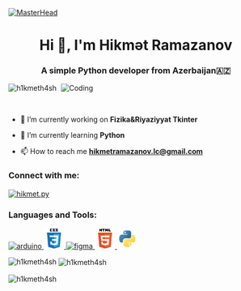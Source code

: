 [![MasterHead](https://theninehertz.com/wp-content/uploads/2020/08/Python-Allows-Multi-tasking.gif)](https://github.com/H1kmetH4SH)
<h1 align="center">Hi 👋, I'm Hikmət Ramazanov</h1>
<h3 align="center">A simple Python developer from Azerbaijan🇦🇿</h3>
<img align="right" width=400 alt="Coding" src="https://miro.medium.com/max/1360/1*IRGHmiGsa16stedQvIaZfw.gif" />

<p align="left"> <img src="https://www.codewars.com/users/H1kmetH4SH/badges/large" alt="h1kmeth4sh" /> </p>

<p align="left"> <a href="https://twitter.com/" target="blank"><img src="https://img.shields.io/twitter/follow/?logo=twitter&style=for-the-badge" alt="" /></a> </p>

- 🔭 I’m currently working on **Fizika&Riyaziyyat Tkinter**

- 🌱 I’m currently learning **Python**

- 📫 How to reach me **hikmetramazanov.lc@gmail.com**

<h3 align="left">Connect with me:</h3>
<p align="left">
<a href="https://instagram.com/hikmet.py" target="blank"><img align="center" src="https://raw.githubusercontent.com/rahuldkjain/github-profile-readme-generator/master/src/images/icons/Social/instagram.svg" alt="hikmet.py" height="30" width="40" /></a>
</p>

<h3 align="left">Languages and Tools:</h3>
<p align="left"> <a href="https://www.arduino.cc/" target="_blank" rel="noreferrer"> <img src="https://cdn.worldvectorlogo.com/logos/arduino-1.svg" alt="arduino" width="40" height="40"/> </a> <a href="https://www.w3schools.com/css/" target="_blank" rel="noreferrer"> <img src="https://raw.githubusercontent.com/devicons/devicon/master/icons/css3/css3-original-wordmark.svg" alt="css3" width="40" height="40"/> </a> <a href="https://www.figma.com/" target="_blank" rel="noreferrer"> <img src="https://www.vectorlogo.zone/logos/figma/figma-icon.svg" alt="figma" width="40" height="40"/> </a> <a href="https://www.w3.org/html/" target="_blank" rel="noreferrer"> <img src="https://raw.githubusercontent.com/devicons/devicon/master/icons/html5/html5-original-wordmark.svg" alt="html5" width="40" height="40"/> </a> <a href="https://www.python.org" target="_blank" rel="noreferrer"> <img src="https://raw.githubusercontent.com/devicons/devicon/master/icons/python/python-original.svg" alt="python" width="40" height="40"/> </a> </p>

<p><img align="left" src="https://github-readme-stats.vercel.app/api/top-langs?username=h1kmeth4sh&show_icons=true&locale=en&layout=compact" alt="h1kmeth4sh" /></p>

<p>&nbsp;<img align="center" src="https://github-readme-stats.vercel.app/api?username=h1kmeth4sh&show_icons=true&locale=en" alt="h1kmeth4sh" /></p>

<p><img align="center" src="https://github-readme-streak-stats.herokuapp.com/?user=h1kmeth4sh&" alt="h1kmeth4sh" /></p>
